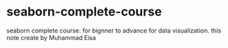 # seaborn-complete-course
seaborn complete course: for  bignner to advance   for data visualization. this note create by Muhammad Eisa  
